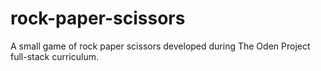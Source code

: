 # rock-paper-scissors

A small game of rock paper scissors developed during The Oden Project full-stack curriculum.